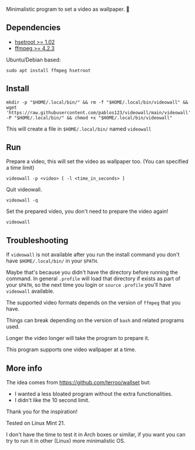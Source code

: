 Minimalistic program to set a video as wallpaper. 🦥

## Dependencies
- [hsetroot >= 1.02](https://github.com/himdel/hsetroot)
- [ffmpeg >= 4.2.3](https://ffmpeg.org/)

Ubuntu/Debian based:
```
sudo apt install ffmpeg hsetroot
```

## Install
```
mkdir -p "$HOME/.local/bin/" && rm -f "$HOME/.local/bin/videowall" && wget 'https://raw.githubusercontent.com/pablos123/videowall/main/videowall' -P "$HOME/.local/bin/" && chmod +x "$HOME/.local/bin/videowall"
```
This will create a file in `$HOME/.local/bin/` named `videowall`

## Run
Prepare a video, this will set the video as wallpaper too. (You can specified a time limit)
```
videowall -p <video> [ -l <time_in_seconds> ]
```

Quit videowall.
```
videowall -q
```

Set the prepared video, you don't need to prepare the video again!
```
videowall
```

## Troubleshooting
If `videowall` is not available after you run the install command you don't have `$HOME/.local/bin/` in your `$PATH`.

Maybe that's because you didn't have the directory before running the command.
In general `.profile` will load that directory if exists as part of your `$PATH`, so the next time you login or `source` `.profile` you'll have `videowall` available.

The supported video formats depends on the version of `ffmpeg` that you have.

Things can break depending on the version of `bash` and related programs used.

Longer the video longer will take the program to prepare it.

This program supports one video wallpaper at a time.

## More info
The idea comes from https://github.com/terroo/wallset but:
- I wanted a less bloated program without the extra functionalities.
- I didn't like the 10 second limit.

Thank you for the inspiration!

Tested on Linux Mint 21.

I don't have the time to test it in Arch boxes or similar, if you want you can try to run it in other (Linux) more minimalistic OS.
